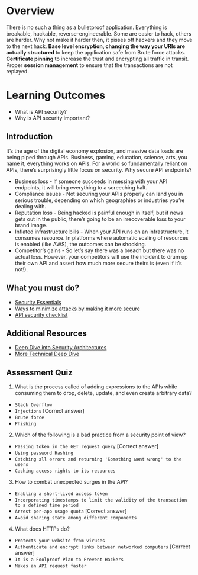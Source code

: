 # Overview
There is no such a thing as a bulletproof application. Everything is breakable, hackable, reverse-engineerable. Some are easier to hack, others are harder. Why not make it harder then, it pisses off hackers and they move to the next hack. **Base level encryption, changing the way your URIs are actually structured** to keep the application safe from Brute force attacks. **Certificate pinning** to increase the trust and encrypting all traffic in transit. Proper **session management** to ensure that the transactions are not replayed. 

# Learning Outcomes
- What is API security?
- Why is API security important?

## Introduction
It’s the age of the digital economy explosion, and massive data loads are being piped through APIs. Business, gaming, education, science, arts, you name it, everything works on APIs. For a world so fundamentally reliant on APIs, there’s surprisingly little focus on security.
Why secure API endpoints?
- Business loss - If someone succeeds in messing with your API endpoints, it will bring everything to a screeching halt.
- Compliance issues - Not securing your APIs properly can land you in serious trouble, depending on which geographies or industries you’re dealing with. 
- Reputation loss - Being hacked is painful enough in itself, but if news gets out in the public, there’s going to be an irrecoverable loss to your brand image.
- Inflated infrastructure bills - When your API runs on an infrastructure, it consumes resource. In platforms where automatic scaling of resources is enabled (like AWS), the outcomes can be shocking.
- Competitor’s gains - So let’s say there was a breach but there was no actual loss. However, your competitors will use the incident to drum up their own API and assert how much more secure theirs is (even if it’s not!).

## What you must do?
- [Security Essentials](https://restfulapi.net/security-essentials/)
- [Ways to minimize attacks by making it more secure](https://medium.com/apis-and-digital-transformation/best-practices-for-building-secure-apis-2b4eb8071d41)
- [API security checklist](https://www.templarbit.com/blog/2018/01/10/api-security-checklist/)

## Additional Resources
- [Deep Dive into Security Architectures](http://web.mit.edu/Saltzer/www/publications/protection/)
- [More Technical Deep Dive](https://github.com/OWASP/CheatSheetSeries)

## Assessment Quiz
1. What is the process called of adding expressions to the APIs while consuming them to drop, delete, update, and even create arbitrary data?
- `Stack Overflow`
- `Injections` [Correct answer]
- `Brute force`
- `Phishing`

2. Which of the following is a bad practice from a security point of view?
- `Passing token in the GET request query` [Correct answer]
- `Using password Hashing`
- `Catching all errors and returning 'Something went wrong' to the users`
- `Caching access rights to its resources`

3. How to combat unexpected surges in the API?
- `Enabling a short-lived access token`
- `Incorporating timestamps to limit the validity of the transaction to a defined time period`
- `Arrest per-app usage quota` [Correct answer]
- `Avoid sharing state among different components`

4. What does HTTPs do?
- `Protects your website from viruses`
- `Authenticate and encrypt links between networked computers` [Correct answer]
- `It is a Foolproof Plan to Prevent Hackers`
- `Makes an API request faster`
